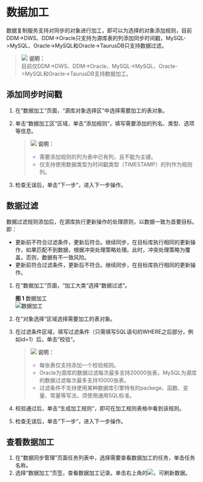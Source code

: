 # 数据加工<a name="drs_03_0035"></a>

数据复制服务支持对同步的对象进行加工，即可以为选择的对象添加规则，目前DDM-\>DWS、DDM-\>Oracle只支持为源库表的列添加同步时间戳，MySQL-\>MySQL、Oracle-\>MySQL和Oracle-\>TaurusDB只支持数据过滤。

>![](public_sys-resources/icon-note.gif) **说明：**   
>目前仅DDM-\>DWS、DDM-\>Oracle、MySQL-\>MySQL、Oracle-\>MySQL和Oracle-\>TaurusDB支持数据加工。  

## 添加同步时间戳<a name="section193171813442"></a>

1.  在“数据加工“页面，“源库对象选择区“中选择需要加工的表对象。
2.  单击“数据加工区“区域，单击“添加规则“，填写需要添加的列名、类型、选项等信息。

    >![](public_sys-resources/icon-note.gif) **说明：**   
    >-   需要添加规则的列为表中已有列，且不能为主键。  
    >-   仅支持使用数据类型为时间戳类型（TIMESTAMP）的列作为规则列。  

3.  检查无误后，单击“下一步“，进入下一步操作。

## 数据过滤<a name="section12677102715213"></a>

数据过滤规则添加后，在源库执行更新操作的处理原则，以数据一致为首要目标。即：

-   更新前不符合过滤条件，更新后符合。继续同步，在目标库执行相同的更新操作，如果匹配不到数据，根据冲突处理策略处理。此时，冲突处理策略为覆盖，否则，数据有不一致风险。
-   更新前符合过滤条件，更新后不符合。继续同步，在目标库执行相同的更新操作。

1.  在“数据加工“页面，“加工大类“选择“数据过滤“。

    **图 1**  数据加工<a name="fig16892185312305"></a>  
    ![](figures/数据加工.png "数据加工")

2.  在“对象选择“区域选择需要加工的表对象。
3.  在过滤条件区域，填写过滤条件（只需填写SQL语句的WHERE之后部分，例如id=1）后，单击“校验“。

    >![](public_sys-resources/icon-note.gif) **说明：**   
    >-   每张表仅支持添加一个校验规则。  
    >-   Oracle为源库的数据过滤每次最多支持20000张表，MySQL为源库的数据过滤每次最多支持10000张表。  
    >-   过滤条件不支持使用某种数据库引擎特有的packege、函数、变量、常量等写法，须使用通用SQL标准。  

4.  校验通过后，单击“生成加工规则“，即可在加工规则表格中看到该规则。
5.  检查无误后，单击“下一步“，进入下一步操作。

## 查看数据加工<a name="section19636153994612"></a>

1.  在“数据同步管理”页面任务列表中，选择需要查看数据加工的任务，单击任务名称。
2.  选择“数据加工“页签，查看数据加工记录。单击右上角的![](figures/drs_icon-2-19.png)，可刷新数据。

